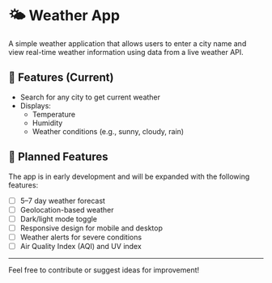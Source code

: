 # 🌤️ Weather App

A simple weather application that allows users to enter a city name and view real-time weather information using data from a live weather API.

## 🚀 Features (Current)

- Search for any city to get current weather
- Displays:
  - Temperature
  - Humidity
  - Weather conditions (e.g., sunny, cloudy, rain)

## 🌟 Planned Features

The app is in early development and will be expanded with the following features:

- [ ] 5–7 day weather forecast
- [ ] Geolocation-based weather
- [ ] Dark/light mode toggle
- [ ] Responsive design for mobile and desktop
- [ ] Weather alerts for severe conditions
- [ ] Air Quality Index (AQI) and UV index

--------------------------------------------------

Feel free to contribute or suggest ideas for improvement!
